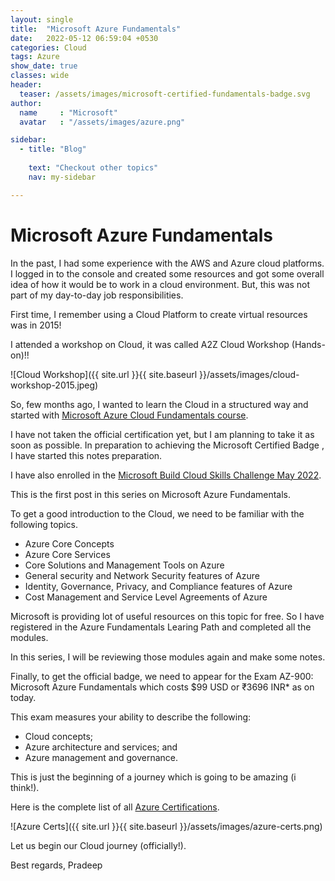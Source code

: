 ```yaml
---
layout: single
title:  "Microsoft Azure Fundamentals"
date:   2022-05-12 06:59:04 +0530
categories: Cloud
tags: Azure
show_date: true
classes: wide
header:
  teaser: /assets/images/microsoft-certified-fundamentals-badge.svg
author:
  name     : "Microsoft"
  avatar   : "/assets/images/azure.png"

sidebar:
  - title: "Blog"
   
    text: "Checkout other topics"
    nav: my-sidebar

---
```


# Microsoft Azure Fundamentals
In the past, I had some experience with the AWS and Azure cloud platforms. I logged in to the console and created some resources and got some overall idea of how it would be to work in a cloud environment. But, this was not part of my day-to-day job responsibilities. 



First time, I remember using a Cloud Platform to create virtual resources was in 2015!

I attended a workshop on Cloud, it was called A2Z Cloud Workshop (Hands-on)!!

![Cloud Workshop]({{ site.url }}{{ site.baseurl }}/assets/images/cloud-workshop-2015.jpeg)



So, few months ago, I wanted to learn the Cloud in a structured way and started with [Microsoft Azure Cloud Fundamentals course](https://docs.microsoft.com/en-us/learn/certifications/azure-fundamentals/).

I have not taken the official certification yet, but I am planning to take it as soon as possible.
In preparation to achieving the Microsoft Certified Badge , I have started this notes preparation.



I have also enrolled in the [Microsoft Build Cloud Skills Challenge May 2022](https://www.microsoft.com/en-US/cloudskillschallenge/build/thankyou/2022).

This is the first post in this series on Microsoft Azure Fundamentals.

To get a good introduction to the Cloud, we need to be familiar with the following topics.

- Azure Core Concepts
- Azure Core Services
- Core Solutions and Management Tools on Azure
- General security and Network Security features of Azure
- Identity, Governance, Privacy, and Compliance features of Azure
- Cost Management and Service Level Agreements of Azure

Microsoft is providing lot of useful resources on this topic for free. So I have registered in the Azure Fundamentals Learing Path and completed all the modules. 

In this series, I will be reviewing those modules again and make some notes.

Finally, to get the official badge, we need to appear for the Exam AZ-900: Microsoft Azure Fundamentals which costs $99 USD or ₹3696 INR* as on today.

This exam measures your ability to describe the following: 
- Cloud concepts; 
- Azure architecture and services; and 
- Azure management and governance.

This is just the beginning of a journey which is going to be amazing (i think!).

Here is the complete list of all [Azure Certifications](https://docs.microsoft.com/en-in/learn/certifications/browse/?resource_type=certification&products=azure%2Csql-server&type=fundamentals%2Crole-based%2Cspecialty&expanded=azure%2Cwindows&WT.mc_id=Azure_BoM-wwl).

![Azure Certs]({{ site.url }}{{ site.baseurl }}/assets/images/azure-certs.png)

Let us begin our Cloud journey (officially!).

Best regards,
Pradeep

